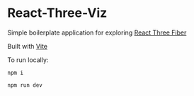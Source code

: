 # React-Three-Viz

Simple boilerplate application for exploring [React Three Fiber](https://docs.pmnd.rs/react-three-fiber/getting-started/introduction)

Built with [Vite](https://vitejs.dev/)

To run locally:

`` npm i ``

`` npm run dev ``